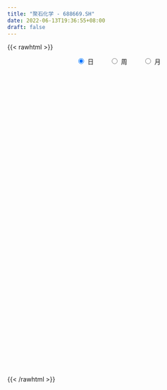 ```yaml
---
title: "聚石化学 - 688669.SH"
date: 2022-06-13T19:36:55+08:00
draft: false
---
```

{{< rawhtml >}}
    <div style="text-align: center">
        <label style="padding: 1rem;"><input style="margin-right: .5rem" type="radio" name="period" value="D" checked onclick="period_change(this)">日</label>
        <label style="padding: 1rem;"><input style="margin-right: .5rem" type="radio" name="period" value="W" onclick="period_change(this)">周</label>
        <label style="padding: 1rem;"><input style="margin-right: .5rem" type="radio" name="period" value="M" onclick="period_change(this)">月</label>
    </div>
    <div id="chart" style="height: 700px;"></div> 
    <script type="text/javascript">
        const D_v = [129232.03,79878.59,52682.8,35268.35,51242.5,76256.04,73462.83,51177.87,38976.54,31425.09,22169.32,21067.79,29474.11,17414.54,19268.47,26760.19,17066.13,24519.97,25123.0,17748.94,11730.47,13015.94,11275.74,12279.77,12036.92,19095.88,14276.21,18930.48,9446.6,11037.36,6906.73,9701.18,10056.65,9015.42,12690.81,10107.37,8802.19,6523.66,4891.34,6232.11,7681.84,6930.31,5169.96,5356.82,12814.34,14317.67,10199.88,9980.07,7613.51,6733.61,6978.6,3273.81,4966.3,8927.99,12976.2,9499.36,8204.44,7027.08,8458.43,8294.83,9957.3,26594.5,16800.77,6762.97,5326.26,6098.68,5584.78,4186.39,3816.87,3685.48,5109.96,6221.32,6078.73,4761.85,2781.11,4108.16,12858.01,6821.78,25711.49,20202.81,12417.54,7463.03,8278.63,13426.0,7915.29,5178.48,5028.81,5445.12,3628.19,3057.16,6355.08,4639.21,3521.96,4747.86,3356.71,5860.21,3869.47,5678.28,4881.57,6040.73,4072.01,4053.38,3859.93,4969.07,4335.18,4075.14,8030.03,9021.99,6632.66,5839.33,9064.65,6313.65,5474.47,5545.49,6194.44,3780.56,2752.29,3627.09,9932.97,10480.93,12257.66,15433.04,12303.76,6096.27,7418.49,7691.77,25965.37,19831.29,11570.14,9541.24,9589.8,15224.62,8859.94,14493.14,14510.8,14771.91,10584.94,6593.83,6146.6,8044.91,8126.6,8014.15,6550.43,10912.7,8182.86,7539.44,25259.63,11948.6,6379.61,7688.68,7127.53,6141.45,8525.37,6067.55,6665.37,5482.03,8306.72,13068.13,18527.37,31363.56,22580.31,21948.45,56853.86,35511.28,66164.37,77762.41,57686.29,38382.75,36568.39,25967.46,20373.72,16019.57,14924.27,8857.65,19121.04,30320.64,32059.97,42532.55,29971.6,22707.07,21333.21,26059.68,15619.92,17728.59,19325.11,9283.06,18895.12,14275.29,9656.25,10633.4,12502.86,12382.39,13980.58,15280.63,13590.7,11516.58,26827.48,15234.72,13883.65,16760.79,14296.11,9855.99,13306.87,13143.36,11473.41,13160.56,20689.82,29619.9,45396.19,25007.7,34100.89,27691.42,19443.84,23321.48,15029.99,28568.03,20490.52,12119.45,12454.87,10281.77,14601.28,19753.77,32843.1,19478.66,16565.42,10680.27,57616.36,57928.96,28806.17,20479.26,20490.7,28240.1,18937.85,29588.88,19025.91,12836.56,12604.07,11749.47,14526.74,14527.0,14436.44,8458.33,9651.12,11608.81,5457.91,6990.99,5699.18,6052.43,3430.33,5868.3,4077.37,11767.7,4473.47,4254.04,5618.11,5795.09,4726.22,3630.54,5392.94,11418.89,11399.93,6356.16,8095.72,6120.39,6106.62,11764.76,5227.76,5526.68,5880.79,7298.87,3996.89,9860.09,6675.37,8491.18,13851.51,10456.45,7081.85,5573.03,4520.16,2859.23,3693.57,3761.14,3847.51,3711.17,3151.33,3626.76,3034.12,2840.1,3609.46,16759.64,10901.38,12837.97,5585.92,3232.86,3935.56,3887.57,4067.44,4599.78,4272.45,2958.77,5630.8,7481.5,5131.22,4190.81,5209.84,5603.87,2748.72,2990.9,2476.41,5651.89,2806.15,3784.98,5853.42,5299.15,4485.4,4021.28,4428.51,5941.5,6409.72,3542.76,3312.82,3246.91,6287.38,4626.98,9884.1,12600.86,16467.96,14820.83,10611.59,9359.04,7502.88,8560.23]
const D_histogram = [0.0,-0.4722507123,-0.6747690684,-0.8753977627,-0.9666030614,-0.5546613318,-0.2108097804,-0.1677732144,-0.3662094434,-0.5381950193,-0.6674049989,-0.6600394262,-0.7465566841,-0.670615423,-0.4672210356,-0.2937326087,-0.2131459262,-0.0024357734,0.0394767874,-0.0024461013,0.0399430874,0.0135252717,0.0621209222,0.1224975011,0.2059592002,0.2894729329,0.2141810143,0.0453642615,-0.0239924533,-0.1166637953,-0.1581976281,-0.1351473222,-0.0661354701,-0.0062443289,0.0613973596,0.1691398896,0.2072767522,0.2063344509,0.1843062656,0.2059560835,0.1729678364,0.1530172964,0.17639716,0.2068009026,0.2880433456,0.2966795734,0.3378126171,0.3255502232,0.2848268367,0.2347702037,0.1452147435,0.1239724077,0.127233116,0.1855960639,0.2679935921,0.2775623404,0.2837452014,0.2676897263,0.2098474562,0.1736784766,0.1232379595,-0.1692715693,-0.4344124086,-0.5711451765,-0.6348791559,-0.6646634429,-0.6751978896,-0.5937182137,-0.4951363855,-0.4211452211,-0.2984773253,-0.1714716133,-0.0524813095,0.0049510845,0.0597069627,0.0676591167,0.197590569,0.2690793845,0.4846478643,0.5866646285,0.541263109,0.5239480711,0.5373523045,0.5393654265,0.4907843085,0.4138343366,0.3317665988,0.2430171647,0.1969361143,0.1616966218,0.0741044003,-0.012522542,-0.0633423186,-0.1055030234,-0.1059624313,-0.0321554337,0.0237777315,0.0814760375,0.0872925809,0.0639158303,0.0782042501,0.0762444282,0.0825366065,0.059021476,0.0338762979,0.0472409768,0.10435627,0.186938027,0.2156325111,0.2308919966,0.2632079271,0.2394647077,0.1978761622,0.1372590028,0.1320357281,0.0881148302,0.0641602444,0.0487242481,0.0814453246,0.1028824466,0.0699400273,0.0804240736,-0.0759734279,-0.1448024046,-0.1465106673,-0.0629676547,0.0136137147,0.1519855409,0.1868310721,0.1500686047,0.1689261225,0.2091462543,0.2072023054,0.2378108039,0.2420036142,0.196321205,0.0664420753,-0.0278662743,-0.1216756545,-0.2233790336,-0.2093178382,-0.1644391651,-0.1258350537,-0.0833279542,-0.1265667547,-0.1335641041,-0.3481947249,-0.4722371989,-0.5210729391,-0.5011539289,-0.4450626724,-0.3669490078,-0.2565926153,-0.1605834688,-0.1158862757,-0.0843695644,-0.0338560377,0.0802385013,0.1859008248,0.3032896589,0.3599185102,0.4104131681,0.676204251,0.6511169699,1.0715096668,0.9170110868,1.0578546267,0.9809017608,0.5745927753,0.2332811254,-0.0933270393,-0.3174422735,-0.5171754027,-0.6102051331,-0.5669082,-0.4372274238,-0.2738825416,-0.0941853419,0.0195472701,0.0240248188,-0.0306934178,-0.2644421458,-0.3761002124,-0.4172872415,-0.5432967795,-0.5863540072,-0.4946908802,-0.4735131401,-0.4391093174,-0.3755203231,-0.3401503699,-0.2865321999,-0.203212437,-0.084759236,-0.0568769043,0.0271389754,0.1859063572,0.2679081706,0.3115635883,0.3620089842,0.3998389748,0.3911295575,0.3630260659,0.3483014547,0.3298151494,0.3710915883,0.4066114572,0.4721105281,0.6144316876,0.6664924619,0.8428028175,0.823536407,0.7044317751,0.6384313344,0.5183755805,0.199796056,-0.1159264973,-0.3543311878,-0.5609636816,-0.6998335198,-0.7094986398,-0.6015954546,-0.3534504321,-0.2746669591,-0.3138362588,-0.3322700197,0.1483925606,0.553221208,0.7738023074,0.714964049,0.6075286224,0.253709754,-0.0725565724,-0.3087633408,-0.3331230495,-0.3732745808,-0.4554682579,-0.4635779856,-0.5316234678,-0.6158641929,-0.7274104246,-0.7560302529,-0.6815867257,-0.7050763988,-0.6620277043,-0.6514121521,-0.5938264794,-0.5659020282,-0.4859050897,-0.3718889843,-0.2946482875,-0.3504107249,-0.3683906326,-0.3602688328,-0.254343188,-0.1571831027,-0.0900356163,-0.011829033,-0.0143647193,0.0998598484,0.0819409286,0.0955450521,0.0992583424,0.1333656086,0.1321008192,0.0848181928,0.0569265114,0.0144413074,-0.0330820739,-0.1271453502,-0.1590043426,-0.1760076329,-0.2404812335,-0.3633273954,-0.3948770679,-0.3181485543,-0.2215228466,-0.1010319311,-0.030381077,0.0385817875,0.0887436836,0.1242896628,0.136402652,0.1596858437,0.1998729818,0.2200131866,0.2126294154,0.2255490148,0.1798036049,0.2275498491,0.1362294071,0.0962384284,0.0494535045,0.0339352809,0.0406650949,0.0443014832,0.0431546682,0.0025955253,-0.0452300002,-0.0905325357,-0.2599460386,-0.4032263435,-0.4170358728,-0.3875881523,-0.2461722626,-0.0592980177,0.0532337499,0.1367611969,0.2172024201,0.271852049,0.3170624026,0.3143349756,0.27715856,0.2452343998,0.2311185395,0.2417794967,0.2783473332,0.3349835099,0.2996337675,0.2716168627,0.2586183108,0.2161961587,0.2521512677,0.2913761841,0.3497136881,0.4334061443,0.5308063594,0.4990182495,0.4199716072,0.3329979102,0.2888902122,0.2560730819]
const D_fast = [0.0,-0.5903133903,-0.9615240136,-1.3810021485,-1.7138582126,-1.440581816,-1.1494327096,-1.1483394472,-1.4383280371,-1.7448623678,-2.0409235971,-2.198567881,-2.47172431,-2.5634369046,-2.4768477761,-2.3767925014,-2.3494923004,-2.139391091,-2.0876093334,-2.1301437474,-2.0777687869,-2.1008052846,-2.0366794035,-1.9456784494,-1.8107269503,-1.6548449843,-1.6765916493,-1.8340673367,-1.9094221649,-2.0312594557,-2.1123426955,-2.1230792202,-2.0706012356,-2.0122711766,-1.9292801483,-1.7792526458,-1.6892965951,-1.6386552837,-1.6146069026,-1.5414680638,-1.5312143518,-1.5129105677,-1.4454314142,-1.3633274458,-1.2100741664,-1.1272680453,-1.0016818474,-0.9325566855,-0.9020733628,-0.8934374449,-0.9466892192,-0.936938453,-0.9018694658,-0.7971075018,-0.6477115756,-0.5687522423,-0.4916330809,-0.4407661245,-0.4461465304,-0.4388958909,-0.4585269181,-0.7933543392,-1.1670982807,-1.4466173427,-1.6690711111,-1.8650212588,-2.0443551779,-2.1113050555,-2.1365073236,-2.1678024644,-2.1197539,-2.0356160914,-1.9297461149,-1.8710759497,-1.8013933308,-1.7765263978,-1.5971973032,-1.4584386416,-1.1217081957,-0.8730252744,-0.7831110166,-0.6694390367,-0.5216967272,-0.3848422485,-0.3107272895,-0.2842186772,-0.2833447653,-0.3113399083,-0.3081869301,-0.3030022671,-0.3720683885,-0.4618259664,-0.5284813226,-0.5970177833,-0.6239677991,-0.5581996599,-0.4963220618,-0.4182547464,-0.3906150577,-0.3980128508,-0.3641733685,-0.3470720833,-0.3201457534,-0.3289055149,-0.3455816185,-0.3204066954,-0.2372023347,-0.107886071,-0.0252834591,0.0476990256,0.1458169378,0.1819398954,0.1898203904,0.1635179817,0.191303639,0.1694114486,0.161496924,0.1582419896,0.2113243973,0.258482131,0.2430247185,0.2736147832,0.0982239247,-0.0068056531,-0.0451415826,0.0226595163,0.1026443143,0.2790125258,0.360565825,0.3613205088,0.4224095572,0.5149162526,0.56477288,0.6548340795,0.7195277933,0.7229256854,0.6096570745,0.5083821563,0.3841538625,0.226605725,0.1883374609,0.1921063428,0.1992516907,0.2209268016,0.1460463124,0.105657937,-0.196021365,-0.4381231387,-0.6172271137,-0.7225965857,-0.7777709973,-0.7913945847,-0.745186346,-0.6893230667,-0.6735974425,-0.6631731223,-0.621123605,-0.4869694407,-0.334831911,-0.1416206622,0.0049878167,0.1580857665,0.5929279123,0.7306198736,1.4188899872,1.4936441789,1.8989513755,2.0672239498,1.8045631581,1.5215717896,1.1716318651,0.8681560625,0.5391290826,0.2935480689,0.195117952,0.2154918723,0.310366119,0.4665169833,0.5851364128,0.5956201663,0.5332285752,0.2333693107,0.0276861911,-0.1178226484,-0.3796563814,-0.5693021108,-0.6013117038,-0.6985122488,-0.7738857555,-0.8041768419,-0.8538444812,-0.8718593612,-0.8393427075,-0.7420793155,-0.7284162099,-0.6376155863,-0.4323716153,-0.2833927592,-0.1618464445,-0.0208988025,0.1168909318,0.2059639039,0.2686169288,0.3409676812,0.4049351633,0.5389844992,0.6761572325,0.8596839354,1.1556130168,1.3742969066,1.7613079666,1.9479256578,2.0049289697,2.0985363625,2.1080745038,1.8394439933,1.4947398157,1.1677523282,0.820878914,0.5070506959,0.320010916,0.2775152375,0.4372976519,0.4474143851,0.3297860207,0.228284755,0.7460454754,1.2891794248,1.7032111011,1.8231138549,1.8675605838,1.577169154,1.2327636844,0.9193660808,0.8117256098,0.6782554333,0.4821946918,0.3581904676,0.1572391185,-0.0809676549,-0.3743664927,-0.5919938842,-0.6879470384,-0.8877058112,-1.0101640428,-1.1624015286,-1.2532724758,-1.3668235316,-1.4083028655,-1.3872590062,-1.3836803813,-1.5270454999,-1.6371230657,-1.7190684741,-1.6767286263,-1.6188643167,-1.5742257344,-1.4989764094,-1.5051032754,-1.3659137457,-1.3633474333,-1.3258570468,-1.2973291709,-1.2298805026,-1.1981200872,-1.2241981653,-1.237858219,-1.2767330961,-1.3325269959,-1.4583766097,-1.5299866877,-1.5909918862,-1.7155857952,-1.929263806,-2.0595327455,-2.0623413705,-2.0210963744,-1.9258634416,-1.8628078568,-1.7841995455,-1.7118517284,-1.6452333335,-1.5990196813,-1.5358150287,-1.4456596452,-1.3705161437,-1.3247425611,-1.2554357079,-1.2562302166,-1.1515965101,-1.2088596004,-1.2247909719,-1.2592125197,-1.2662469231,-1.2493508354,-1.2346390763,-1.2249972243,-1.2649074858,-1.3240405114,-1.3919761808,-1.6263761933,-1.8704630841,-1.9885315816,-2.0559808992,-1.9761080752,-1.8040583347,-1.6782181296,-1.5605003834,-1.4257585551,-1.3031459141,-1.1786699598,-1.1028136428,-1.0707004185,-1.0413159787,-0.9976522042,-0.9265463728,-0.820391703,-0.6800096488,-0.6404509494,-0.6005636384,-0.5489076126,-0.537280725,-0.4382877991,-0.3262188367,-0.1804529107,0.0115910816,0.2416928866,0.3346593391,0.3606055985,0.3568813791,0.3849962341,0.4161973743]
const D_slow = [0.0,-0.1180626781,-0.2867549452,-0.5056043858,-0.7472551512,-0.8859204842,-0.9386229292,-0.9805662328,-1.0721185937,-1.2066673485,-1.3735185982,-1.5385284548,-1.7251676258,-1.8928214816,-2.0096267405,-2.0830598927,-2.1363463742,-2.1369553176,-2.1270861207,-2.1276976461,-2.1177118742,-2.1143305563,-2.0988003257,-2.0681759505,-2.0166861504,-1.9443179172,-1.8907726636,-1.8794315982,-1.8854297116,-1.9145956604,-1.9541450674,-1.987931898,-2.0044657655,-2.0060268477,-1.9906775078,-1.9483925354,-1.8965733473,-1.8449897346,-1.7989131682,-1.7474241473,-1.7041821882,-1.6659278641,-1.6218285741,-1.5701283485,-1.4981175121,-1.4239476187,-1.3394944645,-1.2581069087,-1.1869001995,-1.1282076486,-1.0919039627,-1.0609108608,-1.0291025818,-0.9827035658,-0.9157051677,-0.8463145826,-0.7753782823,-0.7084558507,-0.6559939867,-0.6125743675,-0.5817648776,-0.6240827699,-0.7326858721,-0.8754721662,-1.0341919552,-1.2003578159,-1.3691572883,-1.5175868417,-1.6413709381,-1.7466572434,-1.8212765747,-1.864144478,-1.8772648054,-1.8760270343,-1.8611002936,-1.8441855144,-1.7947878722,-1.7275180261,-1.60635606,-1.4596899029,-1.3243741256,-1.1933871078,-1.0590490317,-0.9242076751,-0.801511598,-0.6980530138,-0.6151113641,-0.554357073,-0.5051230444,-0.4646988889,-0.4461727889,-0.4493034244,-0.465139004,-0.4915147599,-0.5180053677,-0.5260442261,-0.5200997933,-0.4997307839,-0.4779076387,-0.4619286811,-0.4423776186,-0.4233165115,-0.4026823599,-0.3879269909,-0.3794579164,-0.3676476722,-0.3415586047,-0.294824098,-0.2409159702,-0.183192971,-0.1173909893,-0.0575248123,-0.0080557718,0.0262589789,0.0592679109,0.0812966185,0.0973366796,0.1095177416,0.1298790727,0.1555996844,0.1730846912,0.1931907096,0.1741973526,0.1379967515,0.1013690847,0.085627171,0.0890305997,0.1270269849,0.1737347529,0.2112519041,0.2534834347,0.3057699983,0.3575705746,0.4170232756,0.4775241792,0.5266044804,0.5432149992,0.5362484307,0.505829517,0.4499847586,0.3976552991,0.3565455078,0.3250867444,0.3042547558,0.2726130672,0.2392220411,0.1521733599,0.0341140602,-0.0961541746,-0.2214426568,-0.3327083249,-0.4244455769,-0.4885937307,-0.5287395979,-0.5577111668,-0.5788035579,-0.5872675673,-0.567207942,-0.5207327358,-0.4449103211,-0.3549306935,-0.2523274015,-0.0832763387,0.0795029037,0.3473803204,0.5766330921,0.8410967488,1.086322189,1.2299703828,1.2882906642,1.2649589043,1.185598336,1.0563044853,0.903753202,0.762026152,0.6527192961,0.5842486607,0.5607023252,0.5655891427,0.5715953474,0.563921993,0.4978114565,0.4037864034,0.2994645931,0.1636403982,0.0170518964,-0.1066208237,-0.2249991087,-0.334776438,-0.4286565188,-0.5136941113,-0.5853271613,-0.6361302705,-0.6573200795,-0.6715393056,-0.6647545617,-0.6182779724,-0.5513009298,-0.4734100327,-0.3829077867,-0.282948043,-0.1851656536,-0.0944091371,-0.0073337735,0.0751200139,0.167892911,0.2695457753,0.3875734073,0.5411813292,0.7078044447,0.918505149,1.1243892508,1.3004971946,1.4601050282,1.5896989233,1.6396479373,1.610666313,1.522083516,1.3818425956,1.2068842157,1.0295095557,0.8791106921,0.7907480841,0.7220813443,0.6436222796,0.5605547746,0.5976529148,0.7359582168,0.9294087937,1.1081498059,1.2600319615,1.3234594,1.3053202569,1.2281294217,1.1448486593,1.0515300141,0.9376629496,0.8217684532,0.6888625863,0.5348965381,0.3530439319,0.1640363687,-0.0063603127,-0.1826294124,-0.3481363385,-0.5109893765,-0.6594459964,-0.8009215034,-0.9223977758,-1.0153700219,-1.0890320938,-1.176634775,-1.2687324332,-1.3587996414,-1.4223854383,-1.461681214,-1.4841901181,-1.4871473764,-1.4907385562,-1.4657735941,-1.4452883619,-1.4214020989,-1.3965875133,-1.3632461111,-1.3302209064,-1.3090163581,-1.2947847303,-1.2911744035,-1.2994449219,-1.3312312595,-1.3709823451,-1.4149842534,-1.4751045617,-1.5659364106,-1.6646556776,-1.7441928162,-1.7995735278,-1.8248315106,-1.8324267798,-1.8227813329,-1.800595412,-1.7695229963,-1.7354223333,-1.6955008724,-1.645532627,-1.5905293303,-1.5373719765,-1.4809847227,-1.4360338215,-1.3791463592,-1.3450890075,-1.3210294003,-1.3086660242,-1.300182204,-1.2900159303,-1.2789405595,-1.2681518924,-1.2675030111,-1.2788105112,-1.3014436451,-1.3664301547,-1.4672367406,-1.5714957088,-1.6683927469,-1.7299358126,-1.744760317,-1.7314518795,-1.6972615803,-1.6429609752,-1.574997963,-1.4957323624,-1.4171486185,-1.3478589785,-1.2865503785,-1.2287707437,-1.1683258695,-1.0987390362,-1.0149931587,-0.9400847168,-0.8721805012,-0.8075259235,-0.7534768838,-0.6904390668,-0.6175950208,-0.5301665988,-0.4218150627,-0.2891134728,-0.1643589105,-0.0593660087,0.0238834689,0.0961060219,0.1601242924]
const D_data = [['2021-01-25', 55.0, 52.35, 50.01, 59.5],['2021-01-26', 49.0, 44.95, 44.6, 51.0],['2021-01-27', 44.89, 46.01, 42.5, 47.6],['2021-01-28', 45.3, 44.26, 44.2, 47.61],['2021-01-29', 44.0, 44.01, 41.22, 46.47],['2021-02-01', 43.36, 50.46, 42.98, 52.66],['2021-02-02', 52.0, 51.22, 48.0, 55.0],['2021-02-03', 49.01, 48.21, 47.7, 52.3],['2021-02-04', 47.88, 44.4, 44.36, 47.95],['2021-02-05', 44.37, 43.2, 43.17, 46.68],['2021-02-08', 43.0, 42.25, 42.01, 44.59],['2021-02-09', 42.0, 42.89, 41.51, 43.99],['2021-02-10', 42.93, 40.7, 40.52, 43.0],['2021-02-18', 41.45, 41.88, 40.8, 41.94],['2021-02-19', 41.78, 43.5, 41.78, 43.65],['2021-02-22', 43.5, 43.55, 43.38, 45.5],['2021-02-23', 43.41, 42.57, 41.68, 43.5],['2021-02-24', 42.38, 44.6, 42.05, 44.6],['2021-02-25', 42.97, 42.88, 42.8, 43.8],['2021-02-26', 42.56, 41.54, 41.45, 42.95],['2021-03-01', 41.84, 42.31, 41.65, 42.4],['2021-03-02', 42.96, 41.21, 41.14, 43.0],['2021-03-03', 41.18, 41.94, 41.18, 42.36],['2021-03-04', 41.85, 42.16, 41.6, 42.38],['2021-03-05', 41.9, 42.68, 41.51, 43.38],['2021-03-08', 42.88, 43.05, 42.41, 43.98],['2021-03-09', 42.75, 41.01, 40.1, 43.02],['2021-03-10', 41.19, 39.01, 38.84, 41.37],['2021-03-11', 39.17, 39.35, 38.74, 39.46],['2021-03-12', 39.34, 38.29, 38.18, 39.36],['2021-03-15', 38.4, 38.18, 37.89, 38.58],['2021-03-16', 38.1, 38.54, 37.77, 38.58],['2021-03-17', 38.52, 39.0, 38.02, 39.3],['2021-03-18', 39.07, 38.92, 38.82, 39.84],['2021-03-19', 38.6, 39.1, 38.3, 40.44],['2021-03-22', 39.26, 39.89, 39.21, 40.19],['2021-03-23', 39.99, 39.29, 39.0, 40.17],['2021-03-24', 39.42, 38.8, 38.53, 39.42],['2021-03-25', 38.98, 38.37, 38.37, 38.98],['2021-03-26', 38.51, 38.82, 38.35, 39.08],['2021-03-29', 38.97, 38.01, 37.94, 39.1],['2021-03-30', 38.0, 37.92, 37.54, 38.24],['2021-03-31', 38.2, 38.37, 37.76, 38.45],['2021-04-01', 38.21, 38.53, 38.0, 38.57],['2021-04-02', 38.4, 39.45, 38.4, 39.79],['2021-04-06', 38.8, 38.81, 38.02, 38.96],['2021-04-07', 38.81, 39.41, 38.65, 39.73],['2021-04-08', 39.41, 38.9, 38.88, 39.95],['2021-04-09', 38.8, 38.47, 38.21, 38.8],['2021-04-12', 38.67, 38.15, 37.9, 39.11],['2021-04-13', 38.02, 37.27, 37.11, 38.11],['2021-04-14', 37.32, 37.78, 37.32, 37.94],['2021-04-15', 37.77, 37.99, 37.4, 38.1],['2021-04-16', 38.17, 38.83, 37.7, 39.48],['2021-04-19', 38.6, 39.56, 38.55, 39.89],['2021-04-20', 39.38, 38.99, 38.78, 39.6],['2021-04-21', 39.15, 39.1, 38.71, 39.36],['2021-04-22', 39.11, 38.91, 38.65, 39.33],['2021-04-23', 38.91, 38.28, 38.19, 39.18],['2021-04-26', 38.24, 38.36, 37.61, 39.16],['2021-04-27', 38.36, 37.98, 37.83, 39.0],['2021-04-28', 37.0, 33.91, 33.83, 37.0],['2021-04-29', 33.68, 32.4, 32.32, 33.87],['2021-04-30', 32.2, 32.4, 32.04, 32.6],['2021-05-06', 32.69, 32.15, 31.92, 32.69],['2021-05-07', 32.15, 31.64, 31.52, 32.19],['2021-05-10', 31.9, 31.05, 30.92, 31.9],['2021-05-11', 31.05, 31.68, 30.67, 31.8],['2021-05-12', 31.68, 31.72, 31.41, 31.75],['2021-05-13', 31.1, 31.27, 31.08, 31.81],['2021-05-14', 31.27, 31.87, 31.04, 31.96],['2021-05-17', 31.9, 32.15, 31.68, 32.3],['2021-05-18', 32.15, 32.36, 31.85, 32.68],['2021-05-19', 32.38, 31.78, 31.76, 32.38],['2021-05-20', 31.93, 31.81, 31.65, 31.99],['2021-05-21', 31.7, 31.18, 31.12, 31.88],['2021-05-24', 31.3, 32.93, 31.13, 33.65],['2021-05-25', 32.83, 32.68, 32.53, 33.33],['2021-05-26', 33.36, 35.33, 33.28, 36.8],['2021-05-27', 35.99, 34.98, 34.52, 36.98],['2021-05-28', 34.5, 33.54, 33.4, 34.52],['2021-05-31', 33.9, 33.97, 33.17, 34.15],['2021-06-01', 33.97, 34.61, 33.69, 34.63],['2021-06-02', 34.67, 34.8, 33.88, 35.9],['2021-06-03', 34.73, 34.33, 34.31, 35.48],['2021-06-04', 34.4, 33.89, 33.86, 34.69],['2021-06-07', 33.82, 33.6, 33.6, 34.29],['2021-06-08', 33.89, 33.2, 33.05, 33.95],['2021-06-09', 33.32, 33.47, 33.24, 33.67],['2021-06-10', 33.47, 33.46, 33.05, 33.53],['2021-06-11', 33.63, 32.5, 32.4, 33.63],['2021-06-15', 32.68, 32.0, 31.9, 32.68],['2021-06-16', 31.95, 31.98, 31.74, 32.24],['2021-06-17', 31.66, 31.7, 31.42, 32.14],['2021-06-18', 31.71, 31.95, 31.57, 32.2],['2021-06-21', 31.8, 32.95, 31.71, 33.06],['2021-06-22', 33.05, 33.0, 32.72, 33.16],['2021-06-23', 33.13, 33.3, 32.79, 33.59],['2021-06-24', 33.3, 32.82, 32.61, 33.3],['2021-06-25', 32.87, 32.4, 32.08, 32.98],['2021-06-28', 32.39, 32.84, 32.39, 33.09],['2021-06-29', 32.78, 32.67, 32.42, 33.14],['2021-06-30', 32.68, 32.79, 32.51, 33.13],['2021-07-01', 32.8, 32.37, 32.34, 32.98],['2021-07-02', 32.35, 32.2, 32.0, 32.6],['2021-07-05', 32.2, 32.63, 32.06, 32.67],['2021-07-06', 32.75, 33.38, 32.6, 33.7],['2021-07-07', 33.3, 34.15, 33.01, 34.26],['2021-07-08', 34.15, 33.9, 33.63, 34.29],['2021-07-09', 33.9, 34.0, 33.52, 34.3],['2021-07-12', 34.15, 34.52, 34.15, 35.23],['2021-07-13', 34.52, 34.03, 33.7, 34.65],['2021-07-14', 34.03, 33.8, 33.76, 34.42],['2021-07-15', 33.96, 33.42, 33.22, 34.05],['2021-07-16', 33.53, 34.05, 33.24, 34.19],['2021-07-19', 34.0, 33.53, 33.41, 34.04],['2021-07-20', 33.55, 33.67, 33.31, 33.7],['2021-07-21', 33.67, 33.73, 33.65, 34.06],['2021-07-22', 33.73, 34.45, 33.5, 34.95],['2021-07-23', 34.24, 34.55, 34.11, 35.09],['2021-07-26', 34.2, 33.93, 33.58, 34.5],['2021-07-27', 34.0, 34.5, 33.7, 35.23],['2021-07-28', 34.75, 32.04, 31.53, 34.75],['2021-07-29', 32.3, 32.46, 32.21, 32.9],['2021-07-30', 32.46, 33.01, 31.8, 33.28],['2021-08-02', 33.01, 34.23, 32.4, 34.26],['2021-08-03', 35.09, 34.57, 34.34, 36.88],['2021-08-04', 35.16, 36.01, 35.16, 36.68],['2021-08-05', 36.03, 35.34, 34.9, 36.3],['2021-08-06', 35.48, 34.6, 34.31, 35.48],['2021-08-09', 34.66, 35.41, 34.6, 35.69],['2021-08-10', 35.41, 36.03, 35.3, 36.89],['2021-08-11', 36.0, 35.82, 35.61, 36.41],['2021-08-12', 35.99, 36.54, 35.5, 36.78],['2021-08-13', 36.48, 36.56, 36.22, 37.78],['2021-08-16', 37.14, 36.07, 35.74, 37.38],['2021-08-17', 35.85, 34.72, 34.68, 35.89],['2021-08-18', 34.72, 34.65, 34.31, 35.16],['2021-08-19', 34.88, 34.16, 33.96, 34.88],['2021-08-20', 34.28, 33.46, 32.8, 34.28],['2021-08-23', 33.46, 34.56, 33.25, 34.77],['2021-08-24', 34.8, 35.01, 34.8, 35.35],['2021-08-25', 35.47, 35.09, 34.7, 35.52],['2021-08-26', 35.49, 35.32, 34.52, 35.77],['2021-08-27', 35.32, 34.2, 33.96, 35.32],['2021-08-30', 34.39, 34.45, 34.06, 35.12],['2021-08-31', 33.4, 31.08, 31.05, 33.4],['2021-09-01', 31.09, 30.98, 30.39, 31.28],['2021-09-02', 31.0, 31.05, 30.66, 31.5],['2021-09-03', 31.1, 31.4, 31.0, 31.85],['2021-09-06', 31.4, 31.64, 31.03, 31.7],['2021-09-07', 31.89, 31.9, 31.64, 32.29],['2021-09-08', 32.0, 32.5, 31.7, 32.69],['2021-09-09', 32.52, 32.64, 32.09, 32.85],['2021-09-10', 32.36, 32.19, 31.9, 32.79],['2021-09-13', 32.1, 32.07, 31.7, 32.5],['2021-09-14', 32.27, 32.4, 32.11, 32.86],['2021-09-15', 32.29, 33.58, 32.22, 34.8],['2021-09-16', 33.8, 34.1, 33.58, 35.5],['2021-09-17', 37.5, 34.98, 34.76, 37.56],['2021-09-22', 33.8, 34.9, 33.12, 35.09],['2021-09-23', 35.66, 35.38, 35.02, 36.57],['2021-09-24', 35.44, 39.35, 34.0, 42.04],['2021-09-27', 40.33, 36.89, 36.34, 40.62],['2021-09-28', 37.51, 44.27, 36.88, 44.27],['2021-09-29', 44.8, 38.65, 38.21, 47.02],['2021-09-30', 39.25, 43.21, 38.67, 45.03],['2021-10-08', 41.75, 41.61, 39.8, 43.99],['2021-10-11', 40.01, 36.96, 36.75, 41.58],['2021-10-12', 37.43, 36.25, 35.15, 37.67],['2021-10-13', 36.3, 34.86, 34.48, 36.41],['2021-10-14', 34.38, 34.66, 33.83, 35.34],['2021-10-15', 34.66, 33.64, 33.64, 34.95],['2021-10-18', 33.56, 33.87, 33.56, 34.26],['2021-10-19', 34.02, 35.09, 33.71, 35.39],['2021-10-20', 35.09, 36.34, 33.8, 37.38],['2021-10-21', 36.34, 37.36, 35.87, 38.77],['2021-10-22', 36.37, 38.43, 36.3, 41.0],['2021-10-25', 37.99, 38.45, 37.45, 39.85],['2021-10-26', 38.72, 37.5, 36.86, 39.45],['2021-10-27', 38.09, 36.7, 36.11, 38.09],['2021-10-28', 37.1, 33.63, 33.0, 37.24],['2021-10-29', 32.22, 34.03, 32.22, 34.57],['2021-11-01', 33.8, 34.23, 33.28, 35.7],['2021-11-02', 34.74, 32.36, 32.0, 34.74],['2021-11-03', 32.65, 32.5, 32.06, 32.78],['2021-11-04', 32.76, 33.88, 32.58, 35.1],['2021-11-05', 33.81, 32.89, 32.68, 34.21],['2021-11-08', 32.76, 32.8, 32.24, 33.06],['2021-11-09', 32.77, 33.05, 32.32, 33.3],['2021-11-10', 32.76, 32.61, 32.15, 32.76],['2021-11-11', 32.48, 32.75, 32.4, 33.18],['2021-11-12', 33.0, 33.21, 32.41, 33.45],['2021-11-15', 33.6, 33.99, 33.2, 34.45],['2021-11-16', 34.0, 33.1, 32.88, 34.02],['2021-11-17', 33.1, 34.0, 32.8, 34.0],['2021-11-18', 33.94, 35.59, 33.67, 35.77],['2021-11-19', 35.26, 35.38, 34.71, 35.95],['2021-11-22', 35.76, 35.4, 34.94, 35.8],['2021-11-23', 35.31, 35.95, 35.01, 36.85],['2021-11-24', 35.95, 36.29, 35.25, 36.59],['2021-11-25', 36.4, 36.07, 35.4, 36.78],['2021-11-26', 36.05, 36.01, 35.8, 37.12],['2021-11-29', 35.7, 36.34, 35.31, 37.49],['2021-11-30', 36.52, 36.48, 36.12, 37.39],['2021-12-01', 36.29, 37.59, 36.29, 37.75],['2021-12-02', 37.4, 38.07, 36.75, 38.5],['2021-12-03', 38.7, 39.12, 37.3, 39.85],['2021-12-06', 38.81, 41.15, 38.6, 42.85],['2021-12-07', 40.3, 41.15, 40.3, 42.7],['2021-12-08', 42.1, 44.05, 41.5, 46.0],['2021-12-09', 44.01, 42.84, 42.5, 46.5],['2021-12-10', 41.9, 42.0, 41.08, 43.12],['2021-12-13', 42.0, 42.9, 40.01, 43.49],['2021-12-14', 43.0, 42.4, 41.51, 43.62],['2021-12-15', 42.0, 39.24, 38.61, 42.0],['2021-12-16', 39.2, 37.82, 37.58, 39.8],['2021-12-17', 37.93, 37.32, 37.25, 38.28],['2021-12-20', 37.2, 36.35, 36.13, 37.24],['2021-12-21', 36.36, 35.94, 35.86, 36.52],['2021-12-22', 36.36, 36.75, 35.96, 37.47],['2021-12-23', 36.8, 38.1, 36.52, 38.58],['2021-12-24', 39.0, 40.56, 38.3, 42.2],['2021-12-27', 40.11, 39.18, 38.1, 40.5],['2021-12-28', 39.2, 37.67, 36.98, 39.76],['2021-12-29', 37.81, 37.6, 37.35, 38.4],['2021-12-30', 39.94, 45.12, 38.7, 45.12],['2021-12-31', 45.89, 46.95, 45.7, 49.48],['2022-01-04', 47.39, 46.99, 45.0, 47.99],['2022-01-05', 46.51, 44.67, 44.25, 48.51],['2022-01-06', 44.67, 44.31, 42.12, 44.67],['2022-01-07', 43.83, 40.5, 40.4, 43.92],['2022-01-10', 41.13, 39.26, 38.85, 41.13],['2022-01-11', 40.0, 38.89, 38.81, 41.65],['2022-01-12', 39.3, 40.75, 39.0, 40.9],['2022-01-13', 40.28, 40.25, 39.84, 41.3],['2022-01-14', 40.0, 39.2, 39.2, 40.9],['2022-01-17', 39.0, 39.64, 38.24, 40.27],['2022-01-18', 39.56, 38.39, 38.12, 39.65],['2022-01-19', 38.37, 37.4, 37.01, 38.79],['2022-01-20', 37.39, 36.05, 36.04, 37.6],['2022-01-21', 35.85, 36.15, 35.58, 36.57],['2022-01-24', 36.2, 37.0, 36.0, 37.69],['2022-01-25', 37.0, 35.34, 34.72, 37.29],['2022-01-26', 35.19, 35.64, 35.19, 36.05],['2022-01-27', 36.0, 34.79, 34.44, 36.14],['2022-01-28', 34.72, 34.98, 34.0, 35.49],['2022-02-07', 35.01, 34.27, 34.11, 35.67],['2022-02-08', 34.11, 34.67, 33.88, 34.67],['2022-02-09', 34.68, 35.14, 34.58, 35.64],['2022-02-10', 35.15, 34.78, 34.58, 35.5],['2022-02-11', 34.7, 32.75, 32.2, 34.7],['2022-02-14', 32.2, 32.56, 32.18, 32.93],['2022-02-15', 33.0, 32.38, 32.05, 33.0],['2022-02-16', 32.49, 33.47, 32.49, 33.78],['2022-02-17', 33.28, 33.54, 33.18, 34.31],['2022-02-18', 33.33, 33.3, 32.87, 33.43],['2022-02-21', 33.03, 33.58, 33.0, 33.67],['2022-02-22', 33.35, 32.55, 32.42, 33.35],['2022-02-23', 32.75, 34.14, 32.55, 34.55],['2022-02-24', 33.88, 32.61, 32.21, 34.14],['2022-02-25', 32.88, 32.86, 32.58, 33.31],['2022-02-28', 33.0, 32.66, 31.82, 33.0],['2022-03-01', 32.99, 33.04, 32.69, 33.47],['2022-03-02', 33.02, 32.6, 32.48, 33.02],['2022-03-03', 32.81, 31.79, 31.79, 33.0],['2022-03-04', 31.79, 31.7, 31.55, 32.13],['2022-03-07', 31.55, 31.17, 31.03, 31.83],['2022-03-08', 31.2, 30.67, 30.44, 31.48],['2022-03-09', 31.0, 29.45, 28.91, 31.0],['2022-03-10', 30.2, 29.58, 29.55, 30.28],['2022-03-11', 29.53, 29.3, 28.08, 29.53],['2022-03-14', 29.2, 28.11, 28.11, 29.2],['2022-03-15', 28.0, 26.41, 26.33, 28.01],['2022-03-16', 26.41, 26.6, 25.48, 27.15],['2022-03-17', 26.76, 27.55, 26.52, 27.98],['2022-03-18', 27.51, 27.8, 27.26, 28.19],['2022-03-21', 27.88, 28.3, 27.78, 28.5],['2022-03-22', 28.3, 27.88, 27.7, 28.3],['2022-03-23', 28.13, 27.98, 27.88, 28.29],['2022-03-24', 27.91, 27.86, 27.53, 28.14],['2022-03-25', 28.09, 27.74, 27.62, 28.49],['2022-03-28', 27.88, 27.43, 26.94, 27.97],['2022-03-29', 27.48, 27.54, 27.11, 27.89],['2022-03-30', 27.89, 27.83, 27.35, 27.94],['2022-03-31', 27.83, 27.68, 27.48, 28.13],['2022-04-01', 27.68, 27.32, 27.31, 27.84],['2022-04-06', 27.4, 27.55, 27.32, 27.9],['2022-04-07', 27.55, 26.68, 26.68, 27.55],['2022-04-08', 26.9, 27.82, 25.88, 29.28],['2022-04-11', 27.7, 25.91, 25.72, 27.7],['2022-04-12', 25.91, 26.1, 24.55, 26.72],['2022-04-13', 25.88, 25.65, 25.39, 26.22],['2022-04-14', 25.7, 25.72, 25.6, 26.09],['2022-04-15', 25.72, 25.82, 25.18, 26.09],['2022-04-18', 25.9, 25.66, 25.32, 26.05],['2022-04-19', 25.66, 25.46, 25.32, 26.04],['2022-04-20', 25.6, 24.69, 24.61, 25.68],['2022-04-21', 24.95, 24.16, 24.1, 25.22],['2022-04-22', 24.18, 23.7, 23.26, 24.18],['2022-04-25', 23.17, 21.23, 21.22, 23.17],['2022-04-26', 21.0, 20.24, 19.99, 21.21],['2022-04-27', 20.0, 20.89, 19.66, 21.1],['2022-04-28', 20.89, 20.92, 20.7, 21.4],['2022-04-29', 21.17, 22.29, 20.75, 22.49],['2022-05-05', 22.04, 23.38, 22.01, 23.55],['2022-05-06', 23.07, 23.01, 22.65, 23.54],['2022-05-09', 23.0, 23.01, 22.95, 23.31],['2022-05-10', 22.96, 23.32, 22.47, 23.45],['2022-05-11', 23.31, 23.33, 23.31, 24.0],['2022-05-12', 23.33, 23.5, 23.06, 23.84],['2022-05-13', 23.55, 23.06, 22.92, 23.79],['2022-05-16', 23.06, 22.56, 22.56, 23.35],['2022-05-17', 22.77, 22.46, 22.11, 22.93],['2022-05-18', 22.32, 22.57, 22.3, 22.93],['2022-05-19', 22.4, 22.89, 22.33, 22.95],['2022-05-20', 23.0, 23.39, 22.99, 23.6],['2022-05-23', 23.46, 23.99, 23.33, 24.48],['2022-05-24', 24.21, 23.01, 23.01, 24.21],['2022-05-25', 22.9, 23.03, 22.6, 23.37],['2022-05-26', 23.03, 23.2, 22.55, 23.32],['2022-05-27', 23.39, 22.76, 22.65, 23.47],['2022-05-30', 23.2, 23.81, 22.66, 23.88],['2022-05-31', 23.8, 24.18, 23.51, 24.46],['2022-06-01', 23.94, 24.86, 23.91, 25.48],['2022-06-02', 24.88, 25.81, 24.58, 25.88],['2022-06-06', 25.96, 26.81, 25.58, 27.51],['2022-06-07', 26.81, 25.75, 25.41, 26.87],['2022-06-08', 25.73, 25.21, 24.63, 26.25],['2022-06-09', 25.21, 24.96, 24.66, 25.69],['2022-06-10', 24.94, 25.4, 24.46, 25.43],['2022-06-13', 24.94, 25.57, 24.88, 25.88]]
const W_v = [348304.27,271298.37,72711.22,36683.01,111218.23,60338.84,72786.53,48370.79,36556.67,37953.27,42111.13,30880.31,46165.51,68410.37,11424.94,22383.48,23951.17,78011.63,42261.43,23514.36,16265.74,26330.26,21289.57,33599.15,32592.7,30573.84,53509.22,74599.81,62678.3,46142.19,41786.74,58815.96,34527.27,76747.81,101382.62,237124.35,38382.75,113853.41,132891.85,115691.48,79507.17,59155.48,82450.11,68103.41,88087.05,151640.04,99529.47,89934.79,162269.67,98016.23,92993.27,63697.98,39408.01,31196.13,24866.93,38198.46,37315.25,32563.32,46556.36,20407.13,17370.89,23209.2,36493.69,19786.01,27644.17,8352.59,17710.33,24087.76,22453.71,33399.32,58762.3,8560.23]
const W_histogram = [0.0,-0.0516923077,-0.2408085908,-0.1673633017,-0.236590254,-0.1932384172,-0.4340682027,-0.5075516473,-0.5406979644,-0.4875177327,-0.4846527755,-0.4268543521,-0.3947557718,-0.7196964359,-0.9230016823,-0.9741274136,-0.9836818951,-0.7697935762,-0.5535870069,-0.4570423071,-0.3859118521,-0.2697420943,-0.1722990695,0.0363263096,0.1919384406,0.3344459318,0.3303189065,0.4334969766,0.621147545,0.5275737862,0.50649674,0.304895184,0.2291231446,0.3633038135,0.7220486663,1.1685472973,1.2955343004,0.8061294333,0.7685135536,0.4278062167,0.1220579951,-0.0528551089,-0.0184109166,0.0472115117,0.2870960199,0.6082970687,0.4797798896,0.5804675027,1.0192406662,0.8251762295,0.5714148488,0.1805558891,-0.1561780198,-0.5086260099,-0.6738750087,-0.7747722705,-0.8742287643,-1.0447098979,-1.1909539942,-1.2197285672,-1.1935614587,-1.0728970731,-1.0564278615,-1.1113798165,-1.1603729021,-1.0644864367,-0.9231504575,-0.7407636765,-0.6017846717,-0.2610777373,-0.032006133,0.1521734904]
const W_fast = [0.0,-0.0646153846,-0.3139338155,-0.2823293517,-0.4107038676,-0.4156616351,-0.7650084713,-0.9653798276,-1.1337006359,-1.2023998373,-1.320698074,-1.3696132386,-1.4362036013,-1.9410683743,-2.3751240413,-2.669781626,-2.9252565813,-2.9038166564,-2.8260068388,-2.8437227158,-2.8690702238,-2.8203359896,-2.7659677322,-2.5482607757,-2.3446640346,-2.1185450604,-2.0400923591,-1.8285400449,-1.4856025902,-1.4472829025,-1.3417357636,-1.4671135236,-1.4856047769,-1.2605981546,-0.7213411353,0.0172943201,0.4681648983,0.1802923896,0.3348048982,0.1010491155,-0.1741846073,-0.3623114886,-0.3324700254,-0.2550447191,0.056613794,0.52988911,0.5213169033,0.7671213921,1.4607047221,1.4729343428,1.3620266743,1.0163066869,0.640528273,0.1609237804,-0.1727939705,-0.4673843,-0.7853979849,-1.2170565929,-1.6610391878,-1.9947459025,-2.2669691587,-2.4145290414,-2.6621667952,-2.9949637043,-3.3340500154,-3.5042851593,-3.5937367944,-3.5965409325,-3.6080080956,-3.3325705955,-3.1115005245,-2.8892775285]
const W_slow = [0.0,-0.0129230769,-0.0731252246,-0.1149660501,-0.1741136136,-0.2224232179,-0.3309402685,-0.4578281804,-0.5930026715,-0.7148821046,-0.8360452985,-0.9427588865,-1.0414478295,-1.2213719384,-1.452122359,-1.6956542124,-1.9415746862,-2.1340230802,-2.2724198319,-2.3866804087,-2.4831583717,-2.5505938953,-2.5936686627,-2.5845870853,-2.5366024751,-2.4529909922,-2.3704112656,-2.2620370214,-2.1067501352,-1.9748566886,-1.8482325036,-1.7720087076,-1.7147279215,-1.6239019681,-1.4433898015,-1.1512529772,-0.8273694021,-0.6258370438,-0.4337086554,-0.3267571012,-0.2962426024,-0.3094563797,-0.3140591088,-0.3022562309,-0.2304822259,-0.0784079587,0.0415370137,0.1866538894,0.4414640559,0.6477581133,0.7906118255,0.8357507978,0.7967062928,0.6695497903,0.5010810382,0.3073879705,0.0888307795,-0.172346695,-0.4700851936,-0.7750173354,-1.0734077,-1.3416319683,-1.6057389337,-1.8835838878,-2.1736771133,-2.4397987225,-2.6705863369,-2.855777256,-3.0062234239,-3.0714928582,-3.0794943915,-3.0414510189]
const W_data = [['2021-01-29', 55.0, 44.01, 41.22, 59.5],['2021-02-05', 43.36, 43.2, 42.98, 55.0],['2021-02-10', 43.0, 40.7, 40.52, 44.59],['2021-02-19', 41.45, 43.5, 40.8, 43.65],['2021-02-26', 43.5, 41.54, 41.45, 45.5],['2021-03-05', 41.84, 42.68, 41.14, 43.38],['2021-03-12', 42.88, 38.29, 38.18, 43.98],['2021-03-19', 38.4, 39.1, 37.77, 40.44],['2021-03-26', 39.26, 38.82, 38.35, 40.19],['2021-04-02', 38.97, 39.45, 37.54, 39.79],['2021-04-09', 38.8, 38.47, 38.02, 39.95],['2021-04-16', 38.67, 38.83, 37.11, 39.48],['2021-04-23', 38.6, 38.28, 38.19, 39.89],['2021-04-30', 38.24, 32.4, 32.04, 39.16],['2021-05-07', 32.69, 31.64, 31.52, 32.69],['2021-05-14', 31.9, 31.87, 30.67, 31.96],['2021-05-21', 31.9, 31.18, 31.12, 32.68],['2021-05-28', 31.3, 33.54, 31.13, 36.98],['2021-06-04', 33.9, 33.89, 33.17, 35.9],['2021-06-11', 33.82, 32.5, 32.4, 34.29],['2021-06-18', 32.68, 31.95, 31.42, 32.68],['2021-06-25', 31.8, 32.4, 31.71, 33.59],['2021-07-02', 32.39, 32.2, 32.0, 33.14],['2021-07-09', 32.2, 34.0, 32.06, 34.3],['2021-07-16', 34.15, 34.05, 33.22, 35.23],['2021-07-23', 34.0, 34.55, 33.31, 35.09],['2021-07-30', 34.2, 33.01, 31.53, 35.23],['2021-08-06', 33.01, 34.6, 32.4, 36.88],['2021-08-13', 34.66, 36.56, 34.6, 37.78],['2021-08-20', 37.14, 33.46, 32.8, 37.38],['2021-08-27', 33.46, 34.2, 33.25, 35.77],['2021-09-03', 34.39, 31.4, 30.39, 35.12],['2021-09-10', 31.4, 32.19, 31.03, 32.85],['2021-09-17', 32.1, 34.98, 31.7, 37.56],['2021-09-24', 33.8, 39.35, 33.12, 42.04],['2021-09-30', 40.33, 43.21, 36.34, 47.02],['2021-10-08', 41.75, 41.61, 39.8, 43.99],['2021-10-15', 40.01, 33.64, 33.64, 41.58],['2021-10-22', 33.56, 38.43, 33.56, 41.0],['2021-10-29', 37.99, 34.03, 32.22, 39.85],['2021-11-05', 33.8, 32.89, 32.0, 35.7],['2021-11-12', 32.76, 33.21, 32.15, 33.45],['2021-11-19', 33.6, 35.38, 32.8, 35.95],['2021-11-26', 35.76, 36.01, 34.94, 37.12],['2021-12-03', 35.7, 39.12, 35.31, 39.85],['2021-12-10', 38.81, 42.0, 38.6, 46.5],['2021-12-17', 42.0, 37.32, 37.25, 43.62],['2021-12-24', 37.2, 40.56, 35.86, 42.2],['2021-12-31', 40.11, 46.95, 36.98, 49.48],['2022-01-07', 47.39, 40.5, 40.4, 48.51],['2022-01-14', 41.13, 39.2, 38.81, 41.65],['2022-01-21', 39.0, 36.15, 35.58, 40.27],['2022-01-28', 36.2, 34.98, 34.0, 37.69],['2022-02-11', 35.01, 32.75, 32.2, 35.67],['2022-02-18', 32.2, 33.3, 32.05, 34.31],['2022-02-25', 33.03, 32.86, 32.21, 34.55],['2022-03-04', 33.0, 31.7, 31.55, 33.47],['2022-03-11', 31.55, 29.3, 28.08, 31.83],['2022-03-18', 29.2, 27.8, 25.48, 29.2],['2022-03-25', 27.88, 27.74, 27.53, 28.5],['2022-04-01', 27.88, 27.32, 26.94, 28.13],['2022-04-08', 27.4, 27.82, 25.88, 29.28],['2022-04-15', 27.7, 25.82, 24.55, 27.7],['2022-04-22', 25.9, 23.7, 23.26, 26.05],['2022-04-29', 23.17, 22.29, 19.66, 23.17],['2022-05-06', 22.04, 23.01, 22.01, 23.55],['2022-05-13', 23.0, 23.06, 22.47, 24.0],['2022-05-20', 23.06, 23.39, 22.11, 23.6],['2022-05-27', 23.46, 22.76, 22.55, 24.48],['2022-06-02', 23.2, 25.81, 22.66, 25.88],['2022-06-10', 25.96, 25.4, 24.46, 27.51],['2022-06-17', 24.94, 25.57, 24.88, 25.88]]
const M_v = [348304.27,491910.83,237834.94,205738.48,143234.25,112894.08,159579.16,258006.11,475798.94,400819.49,313832.9399999999,566844.25,294115.4899999999,102357.24,143083.11,110167.19,83518.75,89807.49]
const M_histogram = [0.0,-0.1576296296,-0.4501083465,-0.9894392119,-1.1717792893,-1.293633742,-1.2788959829,-1.313610564,-0.4772307807,-0.4975770464,-0.3105025083,0.5092979767,0.2494743619,-0.0581444862,-0.5492170351,-1.1544454404,-1.3322736447,-1.2617659455]
const M_fast = [0.0,-0.197037037,-0.6020428406,-1.388733509,-1.8640184086,-2.3092812968,-2.6142675335,-2.9773847556,-2.2603126674,-2.4050531947,-2.2956042837,-1.3484793046,-1.5459343289,-1.8680892986,-2.4964661062,-3.3903058716,-3.901202487,-4.1461362742]
const M_slow = [0.0,-0.0394074074,-0.151934494,-0.399294297,-0.6922391193,-1.0156475548,-1.3353715506,-1.6637741916,-1.7830818867,-1.9074761483,-1.9851017754,-1.8577772812,-1.7954086908,-1.8099448123,-1.9472490711,-2.2358604312,-2.5689288424,-2.8843703287]
const M_data = [['2021-01-29', 55.0, 44.01, 41.22, 59.5],['2021-02-26', 43.36, 41.54, 40.52, 55.0],['2021-03-31', 41.84, 38.37, 37.54, 43.98],['2021-04-30', 38.21, 32.4, 32.04, 39.95],['2021-05-31', 32.69, 33.97, 30.67, 36.98],['2021-06-30', 33.97, 32.79, 31.42, 35.9],['2021-07-30', 32.8, 33.01, 31.53, 35.23],['2021-08-31', 33.01, 31.08, 31.05, 37.78],['2021-09-30', 31.09, 43.21, 30.39, 47.02],['2021-10-29', 41.75, 34.03, 32.22, 43.99],['2021-11-30', 33.8, 36.48, 32.0, 37.49],['2021-12-31', 36.29, 46.95, 35.86, 49.48],['2022-01-28', 47.39, 34.98, 34.0, 48.51],['2022-02-28', 35.01, 32.66, 31.82, 35.67],['2022-03-31', 32.99, 27.68, 25.48, 33.47],['2022-04-29', 27.68, 22.29, 19.66, 29.28],['2022-05-31', 22.04, 24.18, 22.01, 24.48],['2022-06-30', 23.94, 25.57, 23.91, 27.51]]
        const D_a = [null,null,null,null,null,null,null,null,null,null,null,null,40.52,null,null,null,null,44.6,null,null,null,null,null,null,null,null,null,null,null,null,null,null,null,null,null,null,null,null,null,null,null,37.54,null,null,null,null,null,39.95,null,null,null,null,null,null,null,null,null,null,null,null,null,null,null,null,null,null,null,30.67,null,null,null,null,null,null,null,null,null,null,null,36.98,null,null,null,null,null,null,null,null,null,null,null,null,null,31.42,null,null,null,33.59,null,null,null,null,null,null,32.0,null,null,null,null,null,35.23,null,null,null,null,null,33.31,null,null,null,null,null,null,null,null,null,null,null,null,null,null,null,null,null,37.78,null,null,null,null,null,null,null,null,null,null,null,null,30.39,null,null,null,null,null,null,null,null,null,null,null,null,null,null,null,null,null,47.02,null,null,null,null,null,null,null,33.56,null,null,null,41.0,null,null,null,null,null,null,32.0,null,null,null,null,null,null,null,null,null,null,null,null,null,null,null,null,null,null,null,null,null,null,null,null,null,null,46.5,null,null,null,null,null,null,null,35.86,null,null,null,null,null,null,null,49.48,null,null,null,null,null,null,null,null,null,null,null,null,null,null,null,null,null,null,null,null,null,null,null,null,null,32.05,null,null,null,null,null,34.55,null,null,null,null,null,null,null,null,null,null,null,null,null,null,25.48,null,null,null,null,null,null,28.49,null,null,null,null,null,null,null,null,null,null,null,null,null,null,null,null,null,null,null,null,19.66,null,null,null,null,null,null,24.0,null,null,null,22.11,null,null,null,null,null,null,null,null,null,null,null,null,27.51,null,null,null,null,null]
const W_a = [null,null,null,null,null,null,null,null,null,null,null,null,null,null,null,30.67,null,null,null,null,null,null,null,null,null,null,null,null,null,null,null,null,null,null,null,47.02,null,null,null,null,32.0,null,null,null,null,null,null,null,49.48,null,null,null,null,null,null,null,null,null,null,null,null,null,null,null,19.66,null,null,null,null,null,null,null]
const M_a = [null,null,null,null,30.67,null,null,null,null,null,null,49.48,null,null,null,19.66,null,null]
        const D_b = [[{ coord: ['2021-05-11', 33.59] }, { coord: ['2021-11-02', 31.42] }],[{ coord: ['2021-12-09', 46.5] }, { coord: ['2022-02-15', 35.86] }],[{ coord: ['2022-04-27', 24.0] }, { coord: ['2022-06-06', 22.11] }]]
const W_b = [[{ coord: ['2021-05-14', 47.02] }, { coord: ['2021-12-31', 32.0] }]]
const M_b = []
    </script>
{{< /rawhtml >}}